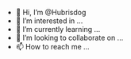 - 👋 Hi, I’m @Hubrisdog
- 👀 I’m interested in ...
- 🌱 I’m currently learning ...
- 💞️ I’m looking to collaborate on ...
- 📫 How to reach me ...

<!---
Hubrisdog/Hubrisdog is a ✨ special ✨ repository because its `README.md` (this file) appears on your GitHub profile.
You can click the Preview link to take a look at your changes.
--->
